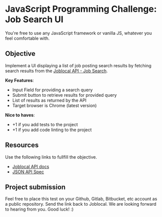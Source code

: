 # JavaScript Programming Challenge: Job Search UI

You're free to use any JavaScript framework or vanilla JS, whatever you feel comfortable with.


## Objective

Implement a UI displaying a list of job posting search results by fetching search results from the [Joblocal API - Job Search](https://developer.joblocal.de/#operation/SearchJobList).

**Key Features**:
- Input Field for providing a search query
- Submit button to retrieve results for provided query
- List of results as returned by the API
- Target browser is Chrome (latest version)

**Nice to haves**:
- +1 if you add tests to the project
- +1 if you add code linting to the project


## Resources

Use the following links to fullfill the objective.

- [Joblocal API docs](https://developer.joblocal.de/)
- [JSON API Spec](https://jsonapi.org/)


## Project submission

Feel free to place this test on your Github, Gitlab, Bitbucket, etc account as a public repository. Send the link back to Joblocal. We are looking forward to hearing from you. Good luck! :)
